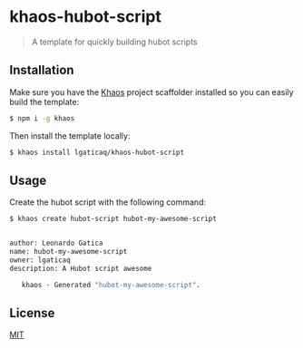 # khaos-hubot-script

>  A template for quickly building hubot scripts


## Installation

Make sure you have the [Khaos](https://github.com/segmentio/khaos) project scaffolder installed so you can easily build the template:

```bash
$ npm i -g khaos
```

Then install the template locally:

```bash
$ khaos install lgaticaq/khaos-hubot-script
```

## Usage

Create the hubot script with the following command:

```bash
$ khaos create hubot-script hubot-my-awesome-script


author: Leonardo Gatica
name: hubot-my-awesome-script
owner: lgaticaq
description: A Hubot script awesome

   khaos · Generated "hubot-my-awesome-script".
```

## License

[MIT](https://tldrlegal.com/license/mit-license)
